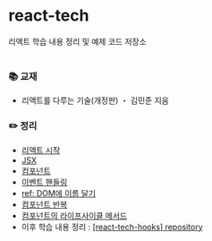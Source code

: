 # react-tech
리액트 학습 내용 정리 및 예제 코드 저장소
<br>
<br>
### 📚 교재
- 리액트를 다루는 기술(개정판) ・ 김민준 지음
### ✏️ 정리
- [리액트 시작](https://ssena.notion.site/01-5d367ace467d467b89513bae42c22341)<br>
- [JSX](https://ssena.notion.site/02-JSX-f7396d554cdf4a83aec2d8a4b1b5b3fc)<br>
- [컴포넌트](https://ssena.notion.site/03-8c966857e14a4b87892fd3b1ab007a79)<br>
- [이벤트 핸들링](https://ssena.notion.site/04-20bcb6d9846246ce95e4a3635ad74709)<br>
- [ref: DOM에 이름 달기](https://ssena.notion.site/05-ref-DOM-f98d2c9539dd4269825bb3be754f2d85)<br>
- [컴포넌트 반복](https://ssena.notion.site/06-80dad76712ce42b7a0a34c2761244a06)<br>
- [컴포넌트의 라이프사이클 메서드](https://ssena.notion.site/07-9d6b7dc4831b4dfd8a088c3fbf570a2e)<br>
- 이후 학습 내용 정리 : [[react-tech-hooks] repository](https://github.com/LimSeNa/react-tech-hooks)